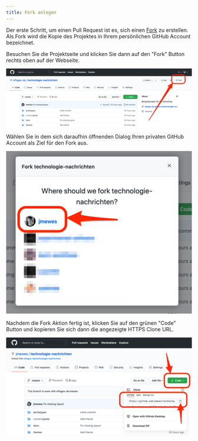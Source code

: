 ```yaml
---
title: Fork anlegen
---
```


Der erste Schritt, um einen Pull Request ist es, sich einen [Fork](https://en.wikipedia.org/wiki/Fork_(software_development)) zu erstellen.
Als Fork wird die Kopie des Projektes in Ihrem persönlichen GitHub Account bezeichnet.

Besuchen Sie die Projektseite und klicken Sie dann auf den "Fork" Button rechts oben auf der Webseite.

![Fork Button](./img/github_fork.png)

Wählen Sie in dem sich daraufhin öffnenden Dialog Ihren privaten GitHub Account als Ziel für den Fork aus.

![Account für Fork](./img/github_fork_target.png)

Nachdem die Fork Aktion fertig ist, klicken Sie auf den grünen "Code" Button und kopieren Sie sich dann die angezeigte HTTPS Clone URL.

![Clone Link](./img/github_clone_link.png)

